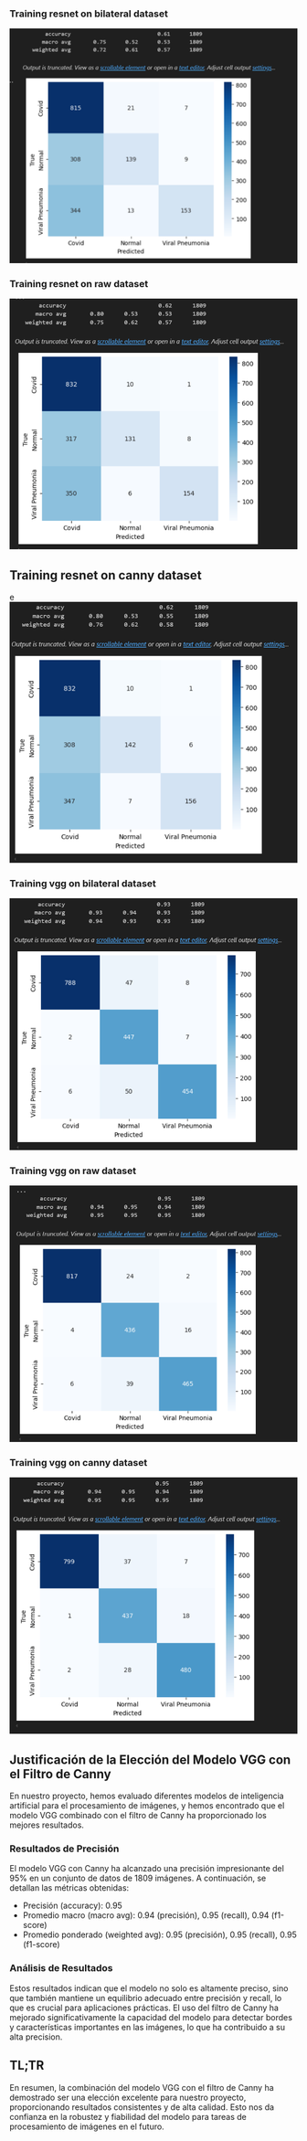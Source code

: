 
### Training resnet on bilateral dataset

![Imagen 4](res/resnetbilateral.png)

### Training resnet on raw dataset

![Imagen 5](res/resnetraw.png)

## Training resnet on canny dataset
e
![Imagen 6](res/resnetcanny.png)

### Training vgg on bilateral dataset

![Imagen 7](res/vggbilateral.png)

### Training vgg on raw dataset

![Imagen 8](res/vggraw.png)

### Training vgg on canny dataset

![Imagen 9](res/vggcanny.png)

## Justificación de la Elección del Modelo VGG con el Filtro de Canny

En nuestro proyecto, hemos evaluado diferentes modelos de inteligencia artificial para el procesamiento de imágenes, y hemos encontrado que el modelo VGG combinado con el filtro de Canny ha proporcionado los mejores resultados.

### Resultados de Precisión
El modelo VGG con Canny ha alcanzado una precisión impresionante del 95% en un conjunto de datos de 1809 imágenes. A continuación, se detallan las métricas obtenidas:

- Precisión (accuracy): 0.95
- Promedio macro (macro avg): 0.94 (precisión), 0.95 (recall), 0.94 (f1-score)
- Promedio ponderado (weighted avg): 0.95 (precisión), 0.95 (recall), 0.95 (f1-score)

### Análisis de Resultados
Estos resultados indican que el modelo no solo es altamente preciso, sino que también mantiene un equilibrio adecuado entre precisión y recall, lo que es crucial para aplicaciones prácticas. El uso del filtro de Canny ha mejorado significativamente la capacidad del modelo para detectar bordes y características importantes en las imágenes, lo que ha contribuido a su alta precision.

## TL;TR
En resumen, la combinación del modelo VGG con el filtro de Canny ha demostrado ser una elección excelente para nuestro proyecto, proporcionando resultados consistentes y de alta calidad. Esto nos da confianza en la robustez y fiabilidad del modelo para tareas de procesamiento de imágenes en el futuro.
